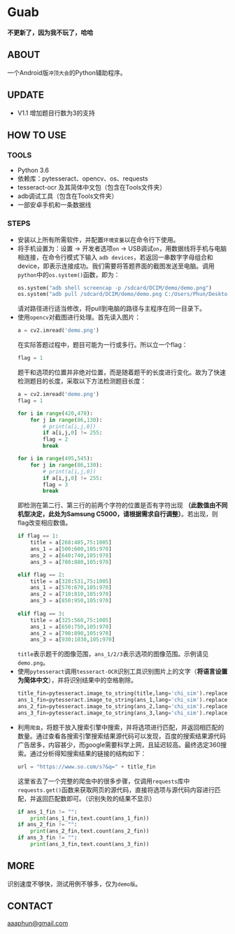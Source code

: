 # Guab

**不更新了，因为我不玩了，哈哈**
## ABOUT
一个Android版`冲顶大会`的Python辅助程序。

## UPDATE
- V1.1 增加题目行数为3的支持

## HOW TO USE
### TOOLS
- Python 3.6 
- 依赖库：pytesseract、opencv、os、requests
- tesseract-ocr 及其简体中文包（包含在Tools文件夹）
- adb调试工具（包含在Tools文件夹）
- 一部安卓手机和一条数据线

### STEPS
- 安装以上所有所需软件，并配置`环境变量`以在命令行下使用。
- 将手机设置为：设置 → 开发者选项`on` → USB调试`on`，用数据线将手机与电脑相连接，在命令行模式下输入 `adb devices`，若返回一串数字字母组合和device，即表示连接成功。我们需要将答题界面的截图发送至电脑。调用`python`中的`os.system()`函数，即为：
    ```python
    os.system("adb shell screencap -p /sdcard/DCIM/demo/demo.png")
    os.system("adb pull /sdcard/DCIM/demo/demo.png C:/Users/Phun/Desktop/guab")
    ```
    请对路径进行适当修改，将pull到电脑的路径与主程序在同一目录下。
- 使用`opencv`对截图进行处理。首先读入图片：
    ```python
    a = cv2.imread('demo.png')
    ```
    在实际答题过程中，题目可能为一行或多行。所以立一个flag：
    ```python
    flag = 1
    ```
    题干和选项的位置并非绝对位置，而是随着题干的长度进行变化。故为了快速检测题目的长度，采取以下方法检测题目长度：
    ```python
    a = cv2.imread('demo.png')
    flag = 1

    for i in range(420,470):
        for j in range(86,130):
            # print(a[i,j,0])
            if a[i,j,0] != 255:
            flag = 2
            break

    for i in range(495,545):
        for j in range(86,130):
            # print(a[i,j,0])
            if a[i,j,0] != 255:
            flag = 3
            break
    ```
    即检测在第二行、第三行的前两个字符的位置是否有字符出现 **（此数值由不同机型决定，此处为Samsung C5000，请根据需求自行调整）**。若出现，则flag改变相应数值。
    ```python
    if flag == 1:    
        title = a[268:485,75:1005]
        ans_1 = a[500:600,105:970]
        ans_2 = a[640:740,105:970]
        ans_3 = a[780:880,105:970]

    elif flag == 2:
        title = a[328:531,75:1005]
        ans_1 = a[570:670,105:970]
        ans_2 = a[710:810,105:970]
        ans_3 = a[850:950,105:970]
        
    elif flag == 3:
        title = a[325:560,75:1005]
        ans_1 = a[650:750,105:970]
        ans_2 = a[790:890,105:970]
        ans_3 = a[930:1030,105:970]
    ```
    `title`表示题干的图像范围，`ans_1/2/3`表示选项的图像范围。示例请见`demo.png`。
- 使用`pytesseract`调用`tesseract-OCR`识别工具识别图片上的文字（**将语言设置为简体中文**），并将识别结果中的空格剔除。
    ```python
    title_fin=pytesseract.image_to_string(title,lang='chi_sim').replace(" ","")
    ans_1_fin=pytesseract.image_to_string(ans_1,lang='chi_sim').replace(" ","")
    ans_2_fin=pytesseract.image_to_string(ans_2,lang='chi_sim').replace(" ","")
    ans_3_fin=pytesseract.image_to_string(ans_3,lang='chi_sim').replace(" ","")
    ```
- 利用`爬虫`，将题干放入搜索引擎中搜索，并将选项进行匹配，并返回相匹配的数量。通过查看各搜索引擎搜索结果源代码可以发现，百度的搜索结果源代码广告居多，内容甚少，而google需要科学上网，且延迟较高。最终选定360搜索。通过分析得知搜索结果的链接的结构如下：
    ```python
    url = "https://www.so.com/s?&q=" + title_fin
    ```
    这里省去了一个完整的爬虫中的很多步骤，仅调用`requests`库中`requests.get()`函数来获取网页的源代码，直接将选项与源代码内容进行匹配，并返回匹配数即可。（识别失败的结果不显示）
    ```python
    if ans_1_fin != "":
        print(ans_1_fin,text.count(ans_1_fin))
    if ans_2_fin != "":
        print(ans_2_fin,text.count(ans_2_fin))
    if ans_3_fin != "":
        print(ans_3_fin,text.count(ans_3_fin))
    ```

## MORE
识别速度不够快，测试用例不够多，仅为`demo版`。

## CONTACT
aaaphun@gmail.com